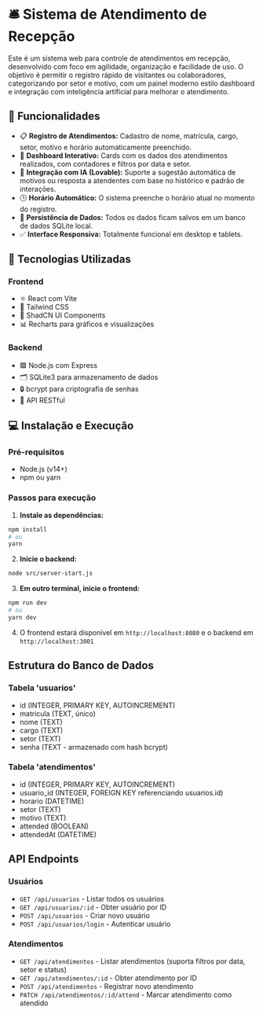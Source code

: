 
# 🛎️ Sistema de Atendimento de Recepção

Este é um sistema web para controle de atendimentos em recepção, desenvolvido com foco em agilidade, organização e facilidade de uso. O objetivo é permitir o registro rápido de visitantes ou colaboradores, categorizando por setor e motivo, com um painel moderno estilo dashboard e integração com inteligência artificial para melhorar o atendimento.

## 🚀 Funcionalidades

- 📋 **Registro de Atendimentos:** Cadastro de nome, matrícula, cargo, setor, motivo e horário automaticamente preenchido.
- 🧾 **Dashboard Interativo:** Cards com os dados dos atendimentos realizados, com contadores e filtros por data e setor.
- 🧠 **Integração com IA (Lovable):** Suporte a sugestão automática de motivos ou resposta a atendentes com base no histórico e padrão de interações.
- 🕒 **Horário Automático:** O sistema preenche o horário atual no momento do registro.
- 📂 **Persistência de Dados:** Todos os dados ficam salvos em um banco de dados SQLite local.
- ✅ **Interface Responsiva:** Totalmente funcional em desktop e tablets.

## 🧰 Tecnologias Utilizadas

### Frontend
- ⚛️ React com Vite
- 🎨 Tailwind CSS
- 🧩 ShadCN UI Components
- 📊 Recharts para gráficos e visualizações

### Backend
- 🟩 Node.js com Express
- 🗂️ SQLite3 para armazenamento de dados
- 🔒 bcrypt para criptografia de senhas
- 🔄 API RESTful

## 💻 Instalação e Execução

### Pré-requisitos
- Node.js (v14+)
- npm ou yarn

### Passos para execução

1. **Instale as dependências:**

```bash
npm install
# ou
yarn
```

2. **Inicie o backend:**

```bash
node src/server-start.js
```

3. **Em outro terminal, inicie o frontend:**

```bash
npm run dev
# ou
yarn dev
```

4. O frontend estará disponível em `http://localhost:8080` e o backend em `http://localhost:3001`

## Estrutura do Banco de Dados

### Tabela 'usuarios'
- id (INTEGER, PRIMARY KEY, AUTOINCREMENT)
- matricula (TEXT, único)
- nome (TEXT)
- cargo (TEXT)
- setor (TEXT)
- senha (TEXT - armazenado com hash bcrypt)

### Tabela 'atendimentos'
- id (INTEGER, PRIMARY KEY, AUTOINCREMENT)
- usuario_id (INTEGER, FOREIGN KEY referenciando usuarios.id)
- horario (DATETIME)
- setor (TEXT)
- motivo (TEXT)
- attended (BOOLEAN)
- attendedAt (DATETIME)

## API Endpoints

### Usuários
- `GET /api/usuarios` - Listar todos os usuários
- `GET /api/usuarios/:id` - Obter usuário por ID
- `POST /api/usuarios` - Criar novo usuário
- `POST /api/usuarios/login` - Autenticar usuário

### Atendimentos
- `GET /api/atendimentos` - Listar atendimentos (suporta filtros por data, setor e status)
- `GET /api/atendimentos/:id` - Obter atendimento por ID
- `POST /api/atendimentos` - Registrar novo atendimento
- `PATCH /api/atendimentos/:id/attend` - Marcar atendimento como atendido
